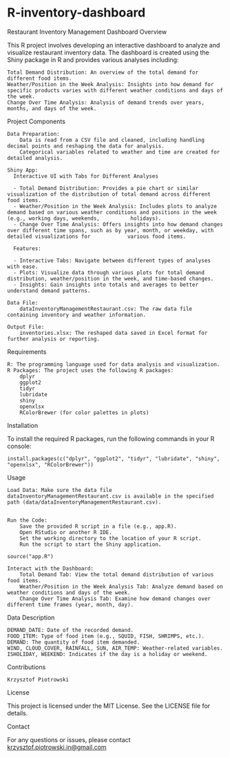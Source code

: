 # R-inventory-dashboard


Restaurant Inventory Management Dashboard
Overview

This R project involves developing an interactive dashboard to analyze and visualize restaurant inventory data. The dashboard is created using the Shiny package in R and provides various analyses including:

    Total Demand Distribution: An overview of the total demand for different food items.
    Weather/Position in the Week Analysis: Insights into how demand for specific products varies with different weather conditions and days of the week.
    Change Over Time Analysis: Analysis of demand trends over years, months, and days of the week.

Project Components

    Data Preparation:
        Data is read from a CSV file and cleaned, including handling decimal points and reshaping the data for analysis.
        Categorical variables related to weather and time are created for detailed analysis.

    Shiny App:
      Interactive UI with Tabs for Different Analyses

      - Total Demand Distribution: Provides a pie chart or similar visualization of the distribution of total demand across different food items.
      - Weather/Position in the Week Analysis: Includes plots to analyze demand based on various weather conditions and positions in the week (e.g., working days, weekends,          holidays).
      - Change Over Time Analysis: Offers insights into how demand changes over different time spans, such as by year, month, or weekday, with detailed visualizations for            various food items.

      Features:

      - Interactive Tabs: Navigate between different types of analyses with ease.
      - Plots: Visualize data through various plots for total demand distribution, weather/position in the week, and time-based changes.
      - Insights: Gain insights into totals and averages to better understand demand patterns.

    Data File:
        dataInventoryManagementRestaurant.csv: The raw data file containing inventory and weather information.

    Output File:
        inventories.xlsx: The reshaped data saved in Excel format for further analysis or reporting.

Requirements

    R: The programming language used for data analysis and visualization.
    R Packages: The project uses the following R packages:
        dplyr
        ggplot2
        tidyr
        lubridate
        shiny
        openxlsx
        RColorBrewer (for color palettes in plots)

Installation

To install the required R packages, run the following commands in your R console:


```install.packages(c("dplyr", "ggplot2", "tidyr", "lubridate", "shiny", "openxlsx", "RColorBrewer"))```

Usage

    Load Data: Make sure the data file dataInventoryManagementRestaurant.csv is available in the specified path (data/dataInventoryManagementRestaurant.csv).


    Run the Code:
        Save the provided R script in a file (e.g., app.R).
        Open RStudio or another R IDE.
        Set the working directory to the location of your R script.
        Run the script to start the Shiny application.


```source("app.R")```

    Interact with the Dashboard:
        Total Demand Tab: View the total demand distribution of various food items.
        Weather/Position in the Week Analysis Tab: Analyze demand based on weather conditions and days of the week.
        Change Over Time Analysis Tab: Examine how demand changes over different time frames (year, month, day).

Data Description

    DEMAND_DATE: Date of the recorded demand.
    FOOD_ITEM: Type of food item (e.g., SQUID, FISH, SHRIMPS, etc.).
    DEMAND: The quantity of food item demanded.
    WIND, CLOUD_COVER, RAINFALL, SUN, AIR_TEMP: Weather-related variables.
    ISHOLIDAY, WEEKEND: Indicates if the day is a holiday or weekend.

Contributions

    Krzysztof Piotrowski

License

This project is licensed under the MIT License. See the LICENSE file for details.

Contact

For any questions or issues, please contact krzysztof.piotrowski.in@gmail.com
